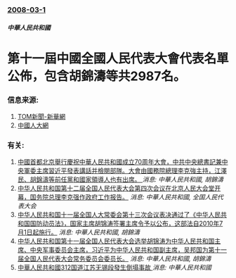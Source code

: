 ### [2008-03-1](/news/2008/03/1/index.md)

##### 中華人民共和國
# 第十一屆中國全國人民代表大會代表名單公佈，包含胡錦濤等共2987名。




### 信息来源:

1. [TOM新聞-新華網](https://web.archive.org/web/20080304134535/http://news.tom.com/2008-03-01/OK3Q/84801672.html)
2. [中國人大網](http://www.npc.gov.cn/npc/xinwen/dbgz/wj/2008-02/29/content_1401314.htm)

### 有关:

1. [中國首都北京舉行慶祝中華人民共和國成立70周年大會，中共中央總書記兼中央軍委主席習近平發表講話并檢閱部隊。大會由國務院總理李克強主持，江澤民、胡錦濤等前任黨和國家領導人也有出席。 ](/news/2019/10/1/中國首都北京舉行慶祝中華人民共和國成立70周年大會-中共中央總書記兼中央軍委主席習近平發表講話并檢閱部隊-大會由國務院總.md) _消息: 中華人民共和國, 胡錦濤_
2. [中华人民共和国第十二届全国人民代表大会第四次会议在北京人民大会堂开幕，国务院总理李克强作政府工作报告。](/news/2016/03/5/中华人民共和国第十二届全国人民代表大会第四次会议在北京人民大会堂开幕-国务院总理李克强作政府工作报告.md) _消息: 中華人民共和國, 全国人民代表大会_
3. [ 中华人民共和国十一届全国人大常委会第十三次会议表决通过了《中华人民共和国国防动员法》，国家主席胡锦涛签署主席令予以公布，这部法自2010年7月1日起施行。](/news/2010/02/26/中华人民共和国十一届全国人大常委会第十三次会议表决通过了-中华人民共和国国防动员法-国家主席胡锦涛签署主席令予以公布.md) _消息: 中華人民共和國, 胡錦濤_
4. [中华人民共和国第十一届全国人民代表大会选举胡锦涛为中华人民共和国主席、中央军事委员会主席，习近平为中华人民共和国副主席，吴邦国为第十一届全国人民代表大会常务委员会委员长。](/news/2008/03/15/中华人民共和国第十一届全国人民代表大会选举胡锦涛为中华人民共和国主席-中央军事委员会主席-习近平为中华人民共和国副主席.md) _消息: 中華人民共和國, 胡錦濤_
5. [中華人民共和國312国道江苏无锡段發生倒塌事故 ](/news/2019/10/10/中華人民共和國312国道江苏无锡段發生倒塌事故.md) _消息: 中華人民共和國_
